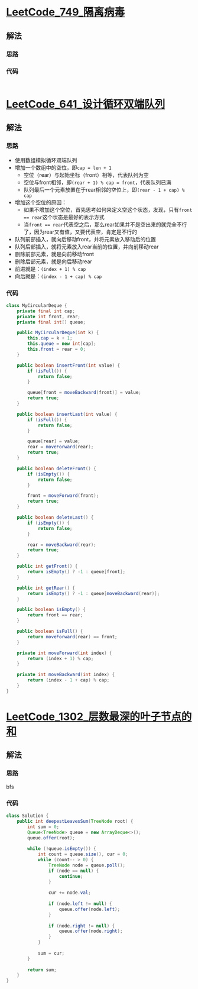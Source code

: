 # [LeetCode_749_隔离病毒](https://leetcode.cn/problems/contain-virus/)
## 解法
### 思路

### 代码
```java

```
# [LeetCode_641_设计循环双端队列](https://leetcode.cn/problems/design-circular-deque/)
## 解法
### 思路
- 使用数组模拟循环双端队列
- 增加一个数组中的空位，即`cap = len + 1`
  - 空位（rear）与起始坐标（front）相等，代表队列为空
  - 空位与front相邻，即`(rear + 1) % cap = front`，代表队列已满
  - 队列最后一个元素放置在于rear相邻的空位上，即`(rear - 1 + cap) % cap`
- 增加这个空位的原因：
  - 如果不增加这个空位，首先思考如何来定义空这个状态，发现，只有`front == rear`这个状态是最好的表示方式
  - 当`front == rear`代表空之后，那么rear如果并不是空出来的就完全不行了，因为rear又有值，又要代表空，肯定是不行的
- 队列前部插入，就向后移动front，并将元素放入移动后的位置
- 队列后部插入，就将元素放入rear当前的位置，并向前移动rear
- 删除前部元素，就是向前移动front
- 删除后部元素，就是向后移动rear
- 前进就是：`(index + 1) % cap`
- 向后就是：`(index - 1 + cap) % cap`
### 代码
```java
class MyCircularDeque {
    private final int cap;
    private int front, rear;
    private final int[] queue;

    public MyCircularDeque(int k) {
        this.cap = k + 1;
        this.queue = new int[cap];
        this.front = rear = 0;
    }

    public boolean insertFront(int value) {
        if (isFull()) {
            return false;
        }

        queue[front = moveBackward(front)] = value;
        return true;
    }

    public boolean insertLast(int value) {
        if (isFull()) {
            return false;
        }

        queue[rear] = value;
        rear = moveForward(rear);
        return true;
    }

    public boolean deleteFront() {
        if (isEmpty()) {
            return false;
        }

        front = moveForward(front);
        return true;
    }

    public boolean deleteLast() {
        if (isEmpty()) {
            return false;
        }

        rear = moveBackward(rear);
        return true;
    }

    public int getFront() {
        return isEmpty() ? -1 : queue[front];
    }

    public int getRear() {
        return isEmpty() ? -1 : queue[moveBackward(rear)];
    }

    public boolean isEmpty() {
        return front == rear;
    }

    public boolean isFull() {
        return moveForward(rear) == front;
    }

    private int moveForward(int index) {
        return (index + 1) % cap;
    }

    private int moveBackward(int index) {
        return (index - 1 + cap) % cap;
    }
}
```
# [LeetCode_1302_层数最深的叶子节点的和](https://leetcode.cn/problems/deepest-leaves-sum/)
## 解法
### 思路
bfs
### 代码
```java
class Solution {
    public int deepestLeavesSum(TreeNode root) {
        int sum = 0;
        Queue<TreeNode> queue = new ArrayDeque<>();
        queue.offer(root);
        
        while (!queue.isEmpty()) {
            int count = queue.size(), cur = 0;
            while (count-- > 0) {
                TreeNode node = queue.poll();
                if (node == null) {
                    continue;
                }
                
                cur += node.val;
                
                if (node.left != null) {
                    queue.offer(node.left);
                }
                
                if (node.right != null) {
                    queue.offer(node.right);
                }
            }
            
            sum = cur;
        }
        
        return sum;
    }
}
```